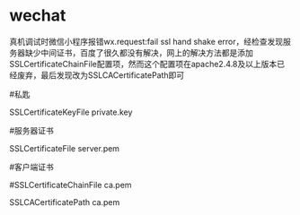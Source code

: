 # wechat

真机调试时微信小程序报错wx.request:fail ssl hand shake error，经检查发现服务器缺少中间证书，百度了很久都没有解决，网上的解决方法都是添加SSLCertificateChainFile配置项，然而这个配置项在apache2.4.8及以上版本已经废弃，最后发现改为SSLCACertificatePath即可

#私匙

SSLCertificateKeyFile private.key

#服务器证书

SSLCertificateFile server.pem

#客户端证书

#SSLCertificateChainFile ca.pem

SSLCACertificatePath ca.pem
